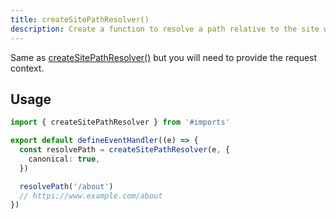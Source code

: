 ```yaml
---
title: createSitePathResolver()
description: Create a function to resolve a path relative to the site within Nitro.
---
```


Same as [createSitePathResolver()](/site-config/api/create-site-path-resolver) but you will need to provide the request context.

## Usage

```ts [serverMiddleware.ts]
import { createSitePathResolver } from '#imports'

export default defineEventHandler((e) => {
  const resolvePath = createSitePathResolver(e, {
    canonical: true,
  })

  resolvePath('/about')
  // https://www.example.com/about
})
```
